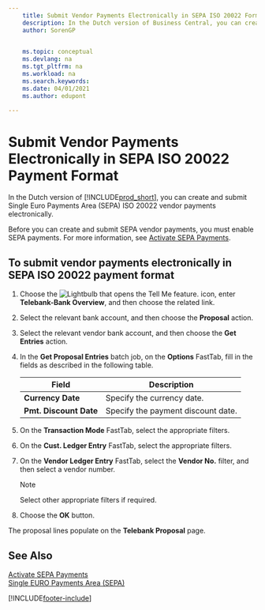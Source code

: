```yaml
---
    title: Submit Vendor Payments Electronically in SEPA ISO 20022 Format (NL)
    description: In the Dutch version of Business Central, you can create and submit Single Euro Payments Area (SEPA) ISO 20022 vendor payments electronically.
    author: SorenGP

    
    ms.topic: conceptual
    ms.devlang: na
    ms.tgt_pltfrm: na
    ms.workload: na
    ms.search.keywords:
    ms.date: 04/01/2021
    ms.author: edupont

---
```

# Submit Vendor Payments Electronically in SEPA ISO 20022 Payment Format

In the Dutch version of [!INCLUDE[prod_short](../../includes/prod_short.md)], you can create and submit Single Euro Payments Area (SEPA) ISO 20022 vendor payments electronically.  

Before you can create and submit SEPA vendor payments, you must enable SEPA payments. For more information, see [Activate SEPA Payments](how-to-activate-sepa-payments.md).  

## To submit vendor payments electronically in SEPA ISO 20022 payment format  

1.  Choose the ![Lightbulb that opens the Tell Me feature.](../../media/ui-search/search_small.png "Tell me what you want to do") icon, enter **Telebank-Bank Overview**, and then choose the related link.  
2.  Select the relevant bank account, and then choose the **Proposal** action.  
3.  Select the relevant vendor bank account, and then choose the **Get Entries** action.  
4.  In the **Get Proposal Entries** batch job, on the **Options** FastTab, fill in the fields as described in the following table.  

    |Field|Description|  
    |---------------------------------|---------------------------------------|  
    |**Currency Date**|Specify the currency date.|  
    |**Pmt. Discount Date**|Specify the payment discount date.|  

5.  On the **Transaction Mode** FastTab, select the appropriate filters.  
6.  On the **Cust. Ledger Entry** FastTab, select the appropriate filters.  
7.  On the **Vendor Ledger Entry** FastTab, select the **Vendor No.** filter, and then select a vendor number.  

    > [!NOTE]  
    >  Select other appropriate filters if required.  

8.  Choose the **OK** button.  

The proposal lines populate on the **Telebank Proposal** page.  

## See Also  
 [Activate SEPA Payments](how-to-activate-sepa-payments.md)   
 [Single EURO Payments Area (SEPA)](single-euro-payments-area-sepa-.md)   


[!INCLUDE[footer-include](../../includes/footer-banner.md)]
